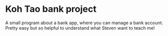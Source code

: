 # Koh Tao bank project

A small program about a bank app, where you can manage a bank account. 
Pretty easy but so helpful to understand what Steven want to teach me!
